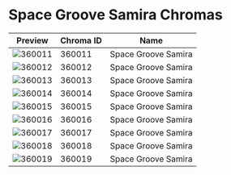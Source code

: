 # Space Groove Samira Chromas



| Preview | Chroma ID | Name |
|---------|-----------|------|
| ![360011](https://raw.communitydragon.org/latest/plugins/rcp-be-lol-game-data/global/default/v1/champion-chroma-images/360/360011.png) | 360011 | Space Groove Samira |
| ![360012](https://raw.communitydragon.org/latest/plugins/rcp-be-lol-game-data/global/default/v1/champion-chroma-images/360/360012.png) | 360012 | Space Groove Samira |
| ![360013](https://raw.communitydragon.org/latest/plugins/rcp-be-lol-game-data/global/default/v1/champion-chroma-images/360/360013.png) | 360013 | Space Groove Samira |
| ![360014](https://raw.communitydragon.org/latest/plugins/rcp-be-lol-game-data/global/default/v1/champion-chroma-images/360/360014.png) | 360014 | Space Groove Samira |
| ![360015](https://raw.communitydragon.org/latest/plugins/rcp-be-lol-game-data/global/default/v1/champion-chroma-images/360/360015.png) | 360015 | Space Groove Samira |
| ![360016](https://raw.communitydragon.org/latest/plugins/rcp-be-lol-game-data/global/default/v1/champion-chroma-images/360/360016.png) | 360016 | Space Groove Samira |
| ![360017](https://raw.communitydragon.org/latest/plugins/rcp-be-lol-game-data/global/default/v1/champion-chroma-images/360/360017.png) | 360017 | Space Groove Samira |
| ![360018](https://raw.communitydragon.org/latest/plugins/rcp-be-lol-game-data/global/default/v1/champion-chroma-images/360/360018.png) | 360018 | Space Groove Samira |
| ![360019](https://raw.communitydragon.org/latest/plugins/rcp-be-lol-game-data/global/default/v1/champion-chroma-images/360/360019.png) | 360019 | Space Groove Samira |